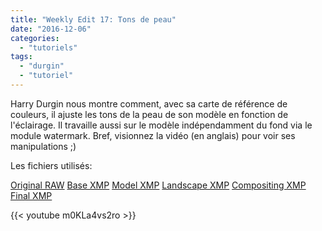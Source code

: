 ```yaml
---
title: "Weekly Edit 17: Tons de peau"
date: "2016-12-06"
categories: 
  - "tutoriels"
tags: 
  - "durgin"
  - "tutoriel"
---
```


Harry Durgin  nous montre comment, avec sa carte de référence de couleurs, il ajuste les tons de la peau de son modèle en fonction de l'éclairage. Il travaille aussi sur le modèle indépendamment du fond via le module watermark. Bref, visionnez la vidéo (en anglais) pour voir ses manipulations ;)

Les fichiers utilisés:

[Original RAW](https://drive.google.com/open?id=0B-LphN0XjZNYM2gtbE43V1lmX1E) [Base XMP](https://drive.google.com/open?id=0B7mIPRZEcQpAdURlMlE5UXVFbGc) [Model XMP](https://drive.google.com/open?id=0B7mIPRZEcQpAUHlZNUZWckVLZEk) [Landscape XMP](https://drive.google.com/open?id=0B7mIPRZEcQpAM1htTlZzbWJ5TFE) [Compositing XMP](https://drive.google.com/open?id=0B7mIPRZEcQpANFJnRi0xMlBIWlE) [Final XMP](https://drive.google.com/open?id=0B7mIPRZEcQpAcXpTcElPWUhMNnc)

 

{{< youtube m0KLa4vs2ro >}}
